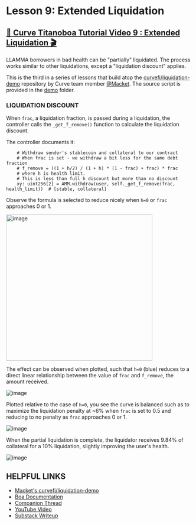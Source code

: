 # Lesson 9: Extended Liquidation 

## [🎥 Curve Titanoboa Tutorial Video 9 : Extended Liquidation 🎬](https://youtu.be/UcPmIEMQ5BA)

LLAMMA borrowers in bad health can be "partially" liquidated.  The process works similar to other liquidations, except a "liquidation discount" applies.

This is the third in a series of lessons that build atop the [curvefi/liquidation-demo](https://github.com/curvefi/liquidation-demo) repository by Curve team member [@Macket](https://github.com/Macket).  The source script is provided in the [demo](/lesson-09-partial-liquidation/demo/partial-liquidation-example.py) folder.

### LIQUIDATION DISCOUNT
When `frac`, a liquidation fraction, is passed during a liquidation, the controller calls the `_get_f_remove()` function to calculate the liquidation discount.

The controller documents it:

```
    # Withdraw sender's stablecoin and collateral to our contract
    # When frac is set - we withdraw a bit less for the same debt fraction
    # f_remove = ((1 + h/2) / (1 + h) * (1 - frac) + frac) * frac
    # where h is health limit.
    # This is less than full h discount but more than no discount
    xy: uint256[2] = AMM.withdraw(user, self._get_f_remove(frac, health_limit))  # [stable, collateral]
```

Observe the formula is selected to reduce nicely when `h=0` or `frac` approaches 0 or 1.

<img width="396" alt="image" src="https://github.com/user-attachments/assets/428404f3-e49b-48a1-926e-107bf367fc77" />

The effect can be observed when plotted, such that `h=0` (blue) reduces to a direct linear relationship between the value of `frac` and `f_remove`, the amount received.

![image](https://github.com/user-attachments/assets/de8bf041-3c55-4095-a848-5330c5c54a6e)

Plotted relative to the case of `h=0`, you see the curve is balanced such as to maximize the liquidation penalty at ~6% when `frac` is set to 0.5 and reducing to no penalty as `frac` approaches 0 or 1.

![image](https://github.com/user-attachments/assets/a816b557-1cc6-40e1-85fd-169f357d5c7e)

When the partial liquidation is complete, the liquidator receives 9.84% of collateral for a 10% liquidation, slightly improving the user's health.

![image](https://github.com/user-attachments/assets/a520e348-f8a8-4b5d-98d0-57c6b634e900)

## HELPFUL LINKS

* [Macket's curvefi/liquidation-demo](https://github.com/curvefi/liquidation-demo)
* [Boa Documentation](https://titanoboa.readthedocs.io/en/latest/api.html)
* [Companion Thread](https://x.com/CurveCap/status/1869361548394959347)
* [YouTube Video](https://youtu.be/UcPmIEMQ5BA)
* [Substack Writeup](https://open.substack.com/pub/curve/p/boa-tutorial-9-partial-liquidation)
